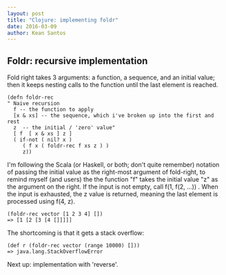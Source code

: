 ```yaml
---
layout: post
title: "Clojure: implementing foldr"
date: 2016-03-09
author: Kean Santos
---
```


## Foldr: recursive implementation

Fold right takes 3 arguments: a function, a sequence, and an initial value; then it keeps nesting calls to the function until the last element is reached. 

    (defn foldr-rec
    " Naive recursion 
      f -- the function to apply
      [x & xs] -- the sequence, which i've broken up into the first and rest
      z  -- the initial / 'zero' value"
      [ f  [ x & xs ] z ] 
      ( if-not ( nil? x )
         ( f x ( foldr-rec f xs z ) ) 
         z))
 
I'm following the Scala (or Haskell, or both; don't quite remember) notation of passing the initial value as the right-most argument of fold-right, to remind myself (and users) the the function "f" takes the initial value "z" as the argument on the right. If the input is not empty, call f(1, f(2, ...)) . When the input is exhausted, the z value is returned, meaning the last element is processed using f(4, z).

    (foldr-rec vector [1 2 3 4] [])
    => [1 [2 [3 [4 []]]]]

The shortcoming is that it gets a stack overflow:

    (def r (foldr-rec vector (range 10000) []))
    => java.lang.StackOverflowError

Next up: implementation with 'reverse'.

